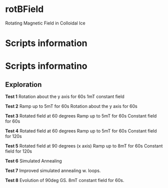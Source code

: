 # rotBField
Rotating Magnetic Field in Colloidal Ice


# Scripts information

# Scripts informatino

## Exploration
**Test 1**
Rotation about the y axis for 60s
1mT constant field

**Test 2**
Ramp up to 5mT for 60s
Rotation about the y axis for 60s

**Test 3**
Rotated field at 60 degrees
Ramp up to 5mT for 60s
Constant field for 60s 

**Test 4**
Rotated field at 60 degrees
Ramp up to 5mT for 60s
Constant field for 120s

**Test 5**
Rotated field at 90 degrees (x axis)
Ramp up to 8mT for 60s
Constant field for 120s

**Test 6**
Simulated Annealing

**Test 7**
Improved simulated annealing w. loops.

**Test 8**
Evolution of 90deg GS.
8mT constant field for 60s.

